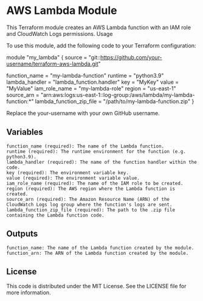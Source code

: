 
# AWS Lambda Module

This Terraform module creates an AWS Lambda function with an IAM role and CloudWatch Logs permissions.
Usage

To use this module, add the following code to your Terraform configuration:


module "my_lambda" {
  source = "git::https://github.com/your-username/terraform-aws-lambda.git"

  function_name          = "my-lambda-function"
  runtime                = "python3.9"
  lambda_handler         = "lambda_function.handler"
  key                    = "MyKey"
  value                  = "MyValue"
  iam_role_name          = "my-lambda-role"
  region                 = "us-east-1"
  source_arn             = "arn:aws:logs:us-east-1:<your-account-id>:log-group:/aws/lambda/my-lambda-function:*"
  lambda_function_zip_file = "/path/to/my-lambda-function.zip"
}

Replace the your-username with your own GitHub username.
## Variables

    function_name (required): The name of the Lambda function.
    runtime (required): The runtime environment for the function (e.g. python3.9).
    lambda_handler (required): The name of the function handler within the code.
    key (required): The environment variable key.
    value (required): The environment variable value.
    iam_role_name (required): The name of the IAM role to be created.
    region (required): The AWS region where the Lambda function is created.
    source_arn (required): The Amazon Resource Name (ARN) of the CloudWatch Logs log group where the function's logs are sent.
    lambda_function_zip_file (required): The path to the .zip file containing the Lambda function code.

## Outputs

    function_name: The name of the Lambda function created by the module.
    function_arn: The ARN of the Lambda function created by the module.

## License

This code is distributed under the MIT License. See the LICENSE file for more information.
